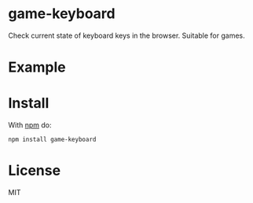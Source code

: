 # game-keyboard

Check current state of keyboard keys in the browser. Suitable for games.

# Example

# Install

With [npm](https://www.npmjs.com/) do:

```
npm install game-keyboard
```

# License

MIT
